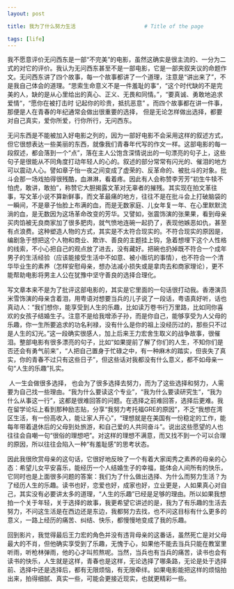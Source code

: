 ```yaml
---
layout: post

title: 我为了什么努力生活                      # Title of the page

tags: [life]
---
```


​	我不愿意评价无问西东是一部“不完美”的电影，虽然这确实是很主流的、一分为二式的对它的评价。我认为无问西东甚至不是一部电影，它是一部夹叙夹议的命题作文。无问西东讲了四个故事，每一个故事都讲了一个道理，注意是“讲出来了”，不是我自己体会的道理。“思索生命意义不是一件羞耻的事“，“这个时代缺的不是完美的人，缺的是从心里给出的真心、正义、无畏和同情。”，“要真诚、勇敢地追求爱情“，“愿你在被打击时 记起你的珍贵，抵抗恶意” 。而四个故事都在讲一件事，那便是人在青春的年纪通常会做出很重要的选择， 但是无论怎样做出选择，都要对自己真实，爱你所爱，行你所行，无问西东。

​	无问东西是不能被加入好电影之列的，因为一部好电影不会采用这样的叙述方式，但它很想表达一些美丽的东西，就像我们青春年代写的作文一样。这部电影的每一段叙述，都会落到一个“点”，落在主人公饱含深情说出的一句漂亮的句子上，这些句子是很能从不同角度打动年轻人的心的。叙述的部分常常有闪光的、催泪的地方可以震动人心。譬如章子怡一夜之间变成了虚荣的、反革命的、被批斗的对象。批斗会那一场戏拍得很残酷，血淋淋，看着疼。因此有人会称赞李芳芳“初生牛犊不怕虎，敢讲，敢拍”，称赞它大胆揭露文革对无辜者的摧残。其实现在拍文革往事，写文革小说不算新鲜事，而文革最痛的地方，往往不是在批斗会上打破脑袋的一瞬间，不是章子怡脸上布满的血，而是无数家庭、儿女年复一年、在心里默默流淌的血，是无数因为这场革命改变的芳华。又譬如，张震饰演的张果果，看到母亲买肉馅被无良商家加了很多肥肉，就气愤地连碗一起扔了，表现他嫉恶如仇，甚至有点浪费。这种塑造人物的方式，其实是不太符合现实的。不符合现实的原因是，编剧急于想把这个人物和商业、欺诈、善良的主题挂上钩，急着想埋下这个人性格的线索，不小心把自己的观点放了进去，没有藏好。把碗也扔掉既不符合一个成年男子的生活经验（应该能接受生活中不如意、被小贩坑的事情），也不符合一个清华毕业生的素养（怎样安慰母亲，想办法减小损失或是拿肉去和商家理论），更不能帮助电影将男主人公在犹豫中坚守善良的选择合理化。

​	写文章本来不是为了批评这部电影的，其实是它里面的一句话很打动我。香港演员米雪饰演的母亲含着泪，用粤语对想要当兵的儿子说了一段话，粤语真好听，话也真动人：“我们想你，能享受到人生的乐趣，比如读万卷书行万里路，比如同你喜欢的女孩子结婚生子。注意不是给我增添子孙，而是你自己，能够享受为人父母的乐趣，你一生所要追求的功名利禄，没有什么是你的祖上没经历过的，那些只不过是人生的幻光。”这一段确实很感人，加上后来王力宏舍生取义的战争故事，很催泪。整部电影有很多漂亮的句子，比如“如果提前了解了你们的人生，不知你们是否还会有勇气前来”，“人把自己置身于忙碌之中，有一种麻木的踏实，但丧失了真实，你的青春不过只有这些日子”，但这些话对我都没有什么意义，都不如母亲一句“人生的乐趣”扎实。

​	人一生会做很多选择， 也会为了很多选择去努力，而为了这些选择和努力，人需要为自己找一些理由。“我为什么要读这个专业”，“我为什么要读研究生“，“我为什么从事这一行”，这都是很难回答的问题。在选择之前难回答，选择后更难。我在留学论坛上看到那种励志贴，分享“我努力考托福GRE的原因”，不乏“我想在湾区生活，有一份高收入，能让家人开心”，“理想就是在美国有一份稳定的工作，能每年带着退休后的父母到处旅游，和自己爱的人共同奋斗”。说出这些愿望的人也往往会自嘲一句“很俗的理想吧”。对这样的理想不满意，而又找不到一个可以合理的原因，所以往往会陷入一种“有羞耻感”的思考状态。

​	因此我很欣赏母亲的这句话，它很好地反映了一个有着大家闺秀之素养的母亲的心态：希望儿女平安喜乐，能经历一个人结婚生子的幸福，能体会人间所有的快乐，它同时也是上面很多问题的答案：我们为了什么做出选择、为什么而努力生活？为了经历人生的乐趣。读书也好，恋爱也好，成家也好，立业更是，人如果真心对自己，其实没有必要讲太多的道理，“人生的乐趣”已经是足够的理由。所以如果我想拍一个关于年轻，关于选择的故事，我更希望它讲述的是，我为了有乐趣的生活去努力，不问这生活是在西边还是东边，我都努力去找，也不问这目标有什么更多的意义，一路上经历的痛苦、纠结、快乐，都慢慢地变成了我的乐趣。

​	回到影片，我觉得最后王力宏的角色并没有违背母亲的这番话，虽然死亡是对父母最大的不肖，但他确实享受到了乐趣，无愧于心，如果他不能去当兵只能在教室里听雨，听枪林弹雨，他的心才叫煎熬呢。当然，当兵也有当兵的痛苦，读书也会有读书的快乐，人生就是这样，青春也是这样，无论选择了哪条路，无论是处于选择前、选择中还是选择后，都有无限烦恼，有无限牵绊。如果电影能把这样的烦恼拍出来，拍得细腻、真实一些，可能会更接近现实，也就更精彩一些。